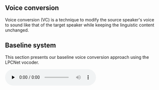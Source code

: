 ## Voice conversion

Voice conversion (VC) is a technique to modify the source speaker's voice to sound like that of the target speaker while keeping the linguistic content unchanged.

## Baseline system

This section presents our baseline voice conversion approach using the LPCNet vocoder.

<audio controls="" loop="false" preload="none">
    <source src="./audio/gaobaiqiqiu0.wav" type="audio/wav">
</audio>
